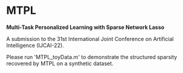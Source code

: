 # MTPL


**Multi-Task Personalized Learning with Sparse Network Lasso**

A submission to the 31st International Joint Conference on Artificial Intelligence (IJCAI-22). 

Please run 'MTPL_toyData.m' to demonstrate the structured sparsity recovered by MTPL on a synthetic dataset.
